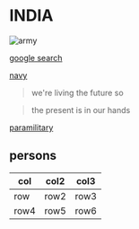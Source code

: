 # INDIA

![army](https://static.toiimg.com/thumb/resizemode-4,msid-73058977,width-800,height-600/73058977.jpg)

[google search](https://www.google.com/)

[navy](https://www.google.com/search?q=navy&rlz=1C1CHBF_enIN815IN815&oq=navy&aqs=chrome..69i57j0i67i433j0i67i395j46i67i395i457j0i67i395l5j0i395i433.3127j1j15&sourceid=chrome&ie=UTF-8#)

>we're living the future so

>the present is in our hands

[paramilitary](http://paramilitary.com)

## persons

|col|col2|col3|
|---|----|----|
|row|row2|row3|
|row4|row5|row6|
